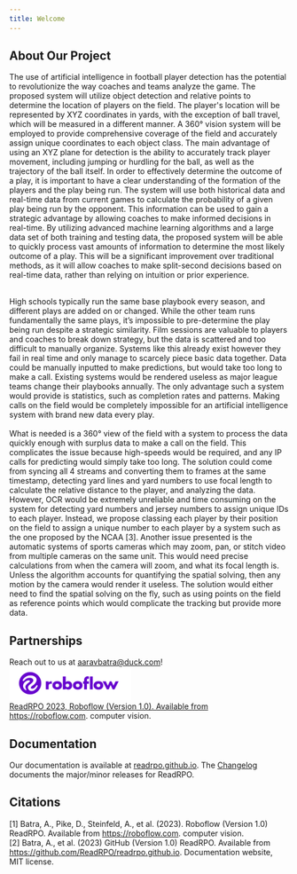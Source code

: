 ```yaml
---
title: Welcome
---
```


## About Our Project 
The use of artificial intelligence in football player detection has the potential to revolutionize the way coaches and teams analyze the game. The proposed system will utilize object detection and relative points to determine the location of players on the field. The player's location will be represented by XYZ coordinates in yards, with the exception of ball travel, which will be measured in a different manner. A 360° vision system will be employed to provide comprehensive coverage of the field and accurately assign unique coordinates to each object class. The main advantage of using an XYZ plane for detection is the ability to accurately track player movement, including jumping or hurdling for the ball, as well as the trajectory of the ball itself. In order to effectively determine the outcome of a play, it is important to have a clear understanding of the formation of the players and the play being run. The system will use both historical data and real-time data from current games to calculate the probability of a given play being run by the opponent. This information can be used to gain a strategic advantage by allowing coaches to make informed decisions in real-time. By utilizing advanced machine learning algorithms and a large data set of both training and testing data, the proposed system will be able to quickly process vast amounts of information to determine the most likely outcome of a play. This will be a significant improvement over traditional methods, as it will allow coaches to make split-second decisions based on real-time data, rather than relying on intuition or prior experience.
<br>

<br>
High schools typically run the same base playbook every season, and different plays are added on or changed. While the other team runs fundamentally the same plays, it’s impossible to pre-determine the play being run despite a strategic similarity. Film sessions are valuable to players and coaches to break down strategy, but the data is scattered and too difficult to manually organize. Systems like this already exist however they fail in real time and only manage to scarcely piece basic data together. Data could be manually inputted to make predictions, but would take too long to make a call. Existing systems would be rendered useless as major league teams change their playbooks annually. The only advantage such a system would provide is statistics, such as completion rates and patterns. Making calls on the field would be completely impossible for an artificial intelligence system with brand new data every play.
<br>

<br>
What is needed is a 360° view of the field with a system to process the data quickly enough with surplus data to make a call on the field. This complicates the issue because high-speeds would be required, and any IP calls for predicting would simply take too long. The solution could come from syncing all 4 streams and converting them to frames at the same timestamp, detecting yard lines and yard numbers to use focal length to calculate the relative distance to the player, and analyzing the data. However, OCR would be extremely unreliable and time consuming on the system for detecting yard numbers and jersey numbers to assign unique IDs to each player. Instead, we propose classing each player by their position on the field to assign a unique number to each player by a system such as the one proposed by the NCAA [3]. Another issue presented is the automatic systems of sports cameras which may zoom, pan, or stitch video from multiple cameras on the same unit. This would need precise calculations from when the camera will zoom, and what its focal length is. Unless the algorithm accounts for quantifying the spatial solving, then any motion by the camera would render it useless. 
The solution would either need to find the spatial solving on the fly, such as using points on the field as reference points which would complicate the tracking but provide more data.

## Partnerships
Reach out to us at [aaravbatra@duck.com](aaravbatra@duck.com)!
<br>
  <a href="https://github.com/ReadRPO/readrpo.github.io">
  <img src="/images/roboflow_full_logo_color.png" alt="Roboflow Logo" width="220" height="60">
<br>
ReadRPO 2023, Roboflow (Version 1.0). Available from https://roboflow.com. computer vision.

## Documentation
Our documentation is available at [readrpo.github.io](https://readrpo.github.io). The [Changelog](https://readrpo.github.io/changelog) documents the major/minor releases for ReadRPO.

## Citations
[1] Batra, A., Pike, D., Steinfeld, A., et al. (2023). Roboflow (Version 1.0) ReadRPO. Available from https://roboflow.com. computer vision.
<br>
[2] Batra, A., et al. (2023) GitHub (Version 1.0) ReadRPO. Available from https://github.com/ReadRPO/readrpo.github.io. Documentation website, MIT license.
